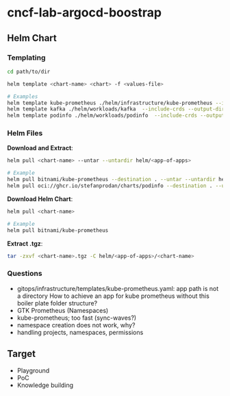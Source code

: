 # cncf-lab-argocd-boostrap

## Helm Chart

### Templating

```bash
cd path/to/dir

helm template <chart-name> <chart> -f <values-file>

# Examples
helm template kube-prometheus ./helm/infrastructure/kube-prometheus --include-crds --output-dir ./templates
helm template kafka ./helm/workloads/kafka  --include-crds --output-dir ./templates
helm template podinfo ./helm/workloads/podinfo  --include-crds --output-dir ./templates
```

### Helm Files

**Download and Extract**:

```bash
helm pull <chart-name> --untar --untardir helm/<app-of-apps>

# Example
helm pull bitnami/kube-prometheus --destination . --untar --untardir helm/infrastructure
helm pull oci://ghcr.io/stefanprodan/charts/podinfo --destination . --untar --untardir helm/workloads 
```

**Download Helm Chart**:

```bash
helm pull <chart-name>

# Example
helm pull bitnami/kube-prometheus
```

**Extract .tgz**:

```bash
tar -zxvf <chart-name>.tgz -C helm/<app-of-apps>/<chart-name>
```

### Questions

- gitops/infrastructure/templates/kube-prometheus.yaml: app path is not a directory
How to achieve an app for kube prometheus without this boiler plate folder structure?
- GTK Prometheus (Namespaces)
- kube-prometheus; too fast (sync-waves?)
- namespace creation does not work, why?
- handling projects, namespaces, permissions

## Target

- Playground
- PoC
- Knowledge building
